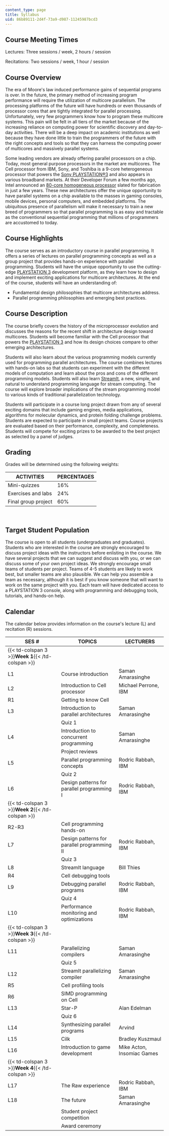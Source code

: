 ```yaml
---
content_type: page
title: Syllabus
uid: 86b89111-2d4f-73a9-d987-11245987bcd3
---
```


Course Meeting Times
--------------------

Lectures: Three sessions / week, 2 hours / session

Recitations: Two sessions / week, 1 hour / session

Course Overview
---------------

The era of Moore's law induced performance gains of sequential programs is over. In the future, the primary method of increasing program performance will require the utilization of multicore parallelism. The processing platforms of the future will have hundreds or even thousands of processor cores that are tightly integrated for parallel processing. Unfortunately, very few programmers know how to program these multicore systems. This pain will be felt in all tiers of the market because of the increasing reliance on computing power for scientific discovery and day-to-day activities. There will be a deep impact on academic institutions as well because they have done little to train the programmers of the future with the right concepts and tools so that they can harness the computing power of multicores and massively parallel systems.

Some leading vendors are already offering parallel processors on a chip. Today, most general purpose processors in the market are multicores. The Cell processor from IBM, Sony, and Toshiba is a 9-core heterogeneous processor that powers the [Sony PLAYSTATION®3](http://www.us.playstation.com/PS3) and also appears in various broadband markets. At their Developer Forum a few months ago, Intel announced an [80-core homogeneous processor](http://techfreep.com/intel-80-cores-by-2011.htm) slated for fabrication in just a few years. These new architectures offer the unique opportunity to have parallel systems on a chip available to the masses in gaming consoles, mobile devices, personal computers, and embedded platforms. The ubiquitous presence of parallelism will make it necessary to train a new breed of programmers so that parallel programming is as easy and tractable as the conventional sequential programming that millions of programmers are accustomed to today.

Course Highlights
-----------------

The course serves as an introductory course in parallel programming. It offers a series of lectures on parallel programming concepts as well as a group project that provides hands-on experience with parallel programming. Students will have the unique opportunity to use the cutting-edge [PLAYSTATION 3](http://www.us.playstation.com/PS3) development platform, as they learn how to design and implement exciting applications for multicore architectures. At the end of the course, students will have an understanding of:

*   Fundamental design philosophies that multicore architectures address.
*   Parallel programming philosophies and emerging best practices.

Course Description
------------------

The course briefly covers the history of the microprocessor evolution and discusses the reasons for the recent shift in architecture design toward multicores. Students will become familiar with the Cell processor that powers the [PLAYSTATION 3](http://www.us.playstation.com/PS3) and how its design choices compare to other emerging architectures.

Students will also learn about the various programming models currently used for programming parallel architectures. The course combines lectures with hands-on labs so that students can experiment with the different models of computation and learn about the pros and cons of the different programming models. Students will also learn [StreamIt](http://cag.csail.mit.edu/streamit/), a new, simple, and natural to understand programming language for stream computing. The course will explore broader implications of the stream programming model to various kinds of traditional parallelization technology.

Students will participate in a course long project drawn from any of several exciting domains that include gaming engines, media applications, algorithms for molecular dynamics, and protein folding challenge problems. Students are expected to participate in small project teams. Course projects are evaluated based on their performance, complexity, and completeness. Students will compete for exciting prizes to be awarded to the best project as selected by a panel of judges.

Grading
-------

Grades will be determined using the following weights:

| ACTIVITIES | PERCENTAGES |
| --- | --- |
| Mini-quizzes | 16% |
| Exercises and labs | 24% |
| Final group project | 60% 

  
 

Target Student Population
-------------------------

The course is open to all students (undergraduates and graduates). Students who are interested in the course are strongly encouraged to discuss project ideas with the instructors before enlisting in the course. We have several projects that we can suggest and discuss with you, or we can discuss some of your own project ideas. We strongly encourage small teams of students per project. Teams of 4-5 students are likely to work best, but smaller teams are also plausible. We can help you assemble a team as necessary, although it is best if you know someone that will want to work on the same project with you. Each team will have dedicated access to a PLAYSTATION 3 console, along with programming and debugging tools, tutorials, and hands-on help.

Calendar
--------

The calendar below provides information on the course's lecture (L) and recitation (R) sessions.

| SES # | TOPICS | LECTURERS |
| --- | --- | --- |
| {{< td-colspan 3 >}}**Week 1**{{< /td-colspan >}} |||
| L1 | Course introduction | Saman Amarasinghe |
| L2 | Introduction to Cell processor | Michael Perrone, IBM |
| R1 | Getting to know Cell | &nbsp; |
| L3 | Introduction to parallel architectures | Saman Amarasinghe |
| &nbsp; | Quiz 1 | &nbsp; |
| L4 | Introduction to concurrent programming | Saman Amarasinghe |
| &nbsp; | Project reviews | &nbsp; |
| L5 | Parallel programming concepts | Rodric Rabbah, IBM |
| &nbsp; | Quiz 2 | &nbsp; |
| L6 | Design patterns for parallel programming I | Rodric Rabbah, IBM |
| {{< td-colspan 3 >}}**Week 2**{{< /td-colspan >}} |||
| R2-R3 | Cell programming hands-on | &nbsp; |
| L7 | Design patterns for parallel programming II | Rodric Rabbah, IBM |
| &nbsp; | Quiz 3 | &nbsp; |
| L8 | StreamIt language | Bill Thies |
| R4 | Cell debugging tools | &nbsp; |
| L9 | Debugging parallel programs | Rodric Rabbah, IBM |
| &nbsp; | Quiz 4 | &nbsp; |
| L10 | Performance monitoring and optimizations | Rodric Rabbah, IBM |
| {{< td-colspan 3 >}}**Week 3**{{< /td-colspan >}} |||
| L11 | Parallelizing compilers | Saman Amarasinghe |
| &nbsp; | Quiz 5 | &nbsp; |
| L12 | StreamIt parallelizing compiler | Saman Amarasinghe |
| R5 | Cell profiling tools | &nbsp; |
| R6 | SIMD programming on Cell | &nbsp; |
| L13 | Star-P | Alan Edelman |
| &nbsp; | Quiz 6 | &nbsp; |
| L14 | Synthesizing parallel programs | Arvind |
| L15 | Cilk | Bradley Kuszmaul |
| L16 | Introduction to game development | Mike Acton, Insomiac Games |
| {{< td-colspan 3 >}}**Week 4**{{< /td-colspan >}} |||
| L17 | The Raw experience | Rodric Rabbah, IBM |
| L18 | The future | Saman Amarasinghe |
| &nbsp; | Student project competition | &nbsp; |
| &nbsp; | Award ceremony |